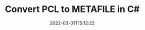 ---
############################# Static ############################
layout: "auto-gen-conversion"
date: 2022-03-01T15:12:22
draft: false
otherformats: bmp dcm emf emz epub gif ico jp2 jpeg jpg pdf png psb psd svg svgz tex tga tif tiff webp wmf wmz xps
breadcrumb: PCL to METAFILE in C#

############################# Head ############################
head_title: "PCL to METAFILE Converter in C#"
head_description: "Convert PCL to METAFILE in .NET using a few lines of code. Use the GroupDocs Document Conversion API to convert over 160 file formats."

############################# Header ############################
title: "Convert PCL to METAFILE in C#"
description: "PCL to METAFILE conversion with a few lines of .NET code"
bg_image: "https://cms.admin.containerize.com/templates/aspose/App_Themes/V3/images/bg/header1.png"
bg_overlay: false
button:
    enable: true

############################# SubMenu ############################
submenu:
    enable: true

    left:
        img_alt: "GroupDocs.Conversion for .NET"
        image: "https://cms.admin.containerize.com/templates/groupdocs/images/product-logos/90x90-noborder/groupdocs-conversion-net.png"
        product: "GroupDocs.Conversion"
        platform: ".NET"



############################# About ############################
about:
    enable: true
    title: "About GroupDocs.Conversion for .NET API"
    content: |
        [GroupDocs.Conversion for .NET](https://products.groupdocs.com/conversion/net/) can be used to convert Microsoft Word, Excel, PowerPoint, PDF, Visio and other formats. GroupDocs.Conversion is a standalone API that is suitable for back-end and internal systems where high performance is required. It does not depend on any software such as Microsoft or Open Office.
    

overview:
    enable: true
    content: |
        Convert your PCL files to METAFILE in .NET easily. You can use just a couple of C# code lines in any platform of your choice like - Windows, Linux, macOS.
        You can try PCL to METAFILE conversion for free and evaluate conversion results quality.  Along with simple file conversion scenarios you can try more advanced options for loading source PCL file and for saving output METAFILE result. 
        
        For example, for the source PCL file you may use the following load options:

        * auto-detect file format;
        * specify password for protected files (if file format supports it);
        * replace missing fonts to preserve document appearance.
        
        There are also advanced convert options for the METAFILE file:

        * convert specific document page or page range;
        * add a watermark to the converted METAFILE file and many more.

        Once conversion is completed you can save your METAFILE file to the local file path or any third-party storage like FTP, Amazon S3, Google Drive, Dropbox etc. Please note - to convert PCL to METAFILE there is no need for any additional software installed - like MS Office, Open Office, Adobe Acrobat Reader etc.


############################# Steps ############################
steps:
    enable: true
    title_left: "Steps to convert PCL to METAFILE in C#"
    content_left: |
        [GroupDocs.Conversion for .NET](https://products.groupdocs.com/conversion/net/) makes it easy for developers to convert a PCL file to METAFILE with a few lines of code.
        
        * Create an instance of the Converter class and provide the file PCL with the full path
        * Create and set ConvertOptions for METAFILE type.
        * Call the Converter.Convert method and pass the full path and format (METAFILE) as a parameter

    title_right: "System Requirements"
    content_right: |
        Basic conversion with GroupDocs.Conversion for .NET can be done in just a few simple steps. Our APIs are supported on all major platforms and operating systems. Before executing the code below, make sure you have the following prerequisites installed on your system.

        * Operating systems: Microsoft Windows, Linux, MacOS
        * Development environments: Microsoft Visual Studio, Xamarin, MonoDevelop
        * Frameworks: .NET Framework, .NET Standard, .NET Core, Mono
        * Get the latest GroupDocs.Conversion for .NET from [Nuget](https://www.nuget.org/packages/groupdocs.conversion)
         
    code: |
        ```csharp    
        // Load PCL file
        var converter = new GroupDocs.Conversion.Converter("input.pcl");
        // Set conversion parameters for METAFILE format
        var convertOptions = converter.GetPossibleConversions()["metafile"].ConvertOptions;
        // Convert to METAFILE format
        converter.Convert("output.metafile", convertOptions);
        ```

demos:
    enable: true
    title: "PCL to METAFILE Live Demo"
    content: |
       Convert PCL to METAFILE now by visiting the [GroupDocs.Conversion App](https://products.groupdocs.app/conversion/family) website. Online demo has the following advantages
          

more_formats:
    enable: true
    title: "Other supported PCL conversions in C#"
    content: "You can also convert PCL to many other file formats. Please see the list below."
       
       
back_to_top:
    enable: true
---